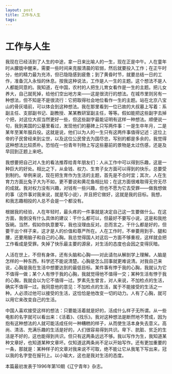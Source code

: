 ```yaml
--- 
layout: post
title: 工作与人生
tags: 
---
```


# 工作与人生

我现在已经活到了人生的中途，拿一日来比喻人的一生，现在正是中午。人在童年时从朦胧中醒来，需要一些时间来克服清晨的软弱，然后就要投入工作；在正午时分，他的精力最为充沛，但已隐隐感到疲惫；到了黄昏时节，就要总结一日的工作，准备沉入永恒的休息。按我这种说法，工作是人一生的主题。这个想法不是人人都能同意的。我知道，在中国，农村的人把生儿育女看作是一生的主题。把儿女养大，自己就死掉，给他们空出地方来——这是很流行的想法。在城市里则另有一种想法，但不知是不是很流行：它把取得社会地位看作一生的主题。站在北京八宝山的骨灰墙前，可以体会到这种想法。我在那里看到一位已故的大叔墓上写着：系副主任、支部副书记、副教授、某某教研室副主任，等等。假如能把这些副字去掉个把，对这位大叔当然更好一些，但这些副字最能证明有这样一种想法。顺便说一句，我到美国的公墓里看过，发现他们的墓碑上只写两件事：一是生卒年月，二是某年至某年服兵役。这就是说，他们以为人的一生只有这两件事值得记述：这位上帝的子民曾经来到尘世，以及这位公民曾去为国尽忠，写别的都是多余的，我觉得这种想法比较质朴。恐怕在一份青年刊物上写这些墓前的景物是太过伤感，还是及早回到正题上来吧。

我想要把自己对人生的看法推荐给青年朋友们：人从工作中可以得到乐趣，这是一种巨大的好处。相比之下，从金钱、权力、生育子女方面可以得到的快乐，总要受到制约。举例来说，现在把生育作为生活的主题，首先是不合时宜；其次，人在生育力方面比兔子大为不如，更不要说和黄花鱼相比较；在这方面很难取得无穷无尽的成就。我对权力没有兴趣，对钱有一些兴趣，但也不愿为它去受罪——做我想做的事（这件事对我来说，就是写小说），并且把它做好，这就是我的目标。我想，和我志趣相投的人总不会是一个都没有。

根据我的经验，人在年轻时，最头疼的一件事就是决定自己这一生要做什么。在这方面，我倒没有什么具体的建议：干什么都可以，但最好不要写小说，这是和我抢饭碗。当然，假如你执意要写，我也没理由反对。总而言之，干什么都是好的，但要干出个样子来，这才是人的价值和尊严所在。人在工作时，不单要用到手、腿和腰，还要用脑子和自己的心胸。我总觉得国人对这后一方面不够重视，这样就会把工作看成是受罪。失掉了快乐最主要的源泉，对生活的态度也会因之变得灰暗。

人活在世上，不但有身体，还有头脑和心胸——对此请勿从解剖学上理解。人脑是怎样的一种东西，科学还不能说清楚。心胸是怎么回事就更难说清。对我自己来说，心胸是我在生活中想要达到的最低目标。某件事有悖于我的心胸，我就认为它不值得一做；某个人有悖于我的心胸，我就觉得他不值得一交；某种生活有悖于我的心胸，我就会以为它不值得一过。罗素先生曾言，对人来说，不加检点的生活，确实不值得一过。我同意他的意见：不加检点的生活，属于不能接受的生活之一种。人必须过他可以接受的生活，这恰恰是他改变一切的动力。人有了心胸，就可以用它来改变自己的生活。

中国人喜欢接受这样的想法：只要能活着就是好的，活成什么样子无所谓。从一些电影的名字就可以看出来：《活着》、《找乐》。我对这种想法是断然地不赞成，因为抱有这种想法的人就可能活成任何一种糟糕的样子，从而使生活本身失去意义。高尚、清洁、充满乐趣的生活是好的，人们很容易得到共识。卑下、肮脏、贫乏的生活是不好的，这也能得到共识。但只有这两条远远不够。我以写作为生，我知道某种文章好，也知道某种文章坏。仅知道这两条尚不足以开始写作。还有更加重要的一条，那就是：某种样子的文章对我来说不可取，绝不能让它从我笔下写出来，冠以我的名字登在报刊上。以小喻大，这也是我对生活的态度。

本篇最初发表于1996年第10期《辽宁青年》杂志。